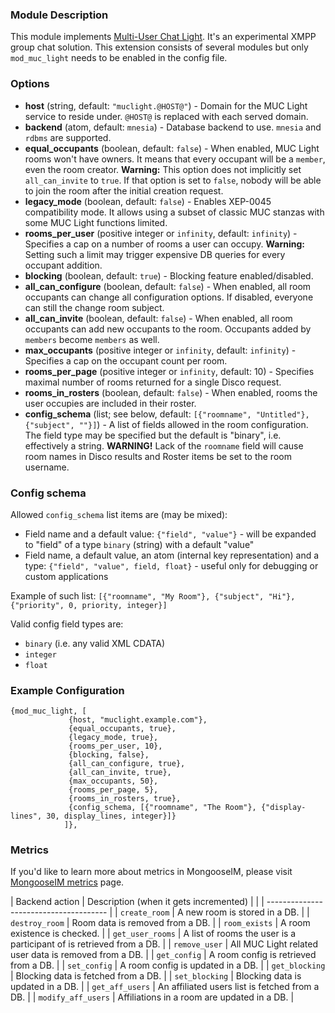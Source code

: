 ### Module Description

This module implements [Multi-User Chat Light](../open-extensions/muc_light.md).
It's an experimental XMPP group chat solution.
This extension consists of several modules but only `mod_muc_light` needs to be enabled in the config file.

### Options

* **host** (string, default: `"muclight.@HOST@"`) - Domain for the MUC Light service to reside under. 
 `@HOST@` is replaced with each served domain.
* **backend** (atom, default: `mnesia`) - Database backend to use. 
 `mnesia` and `rdbms` are supported.
* **equal_occupants** (boolean, default: `false`) - When enabled, MUC Light rooms won't have owners. 
 It means that every occupant will be a `member`, even the room creator. 
 **Warning:** This option does not implicitly set `all_can_invite` to `true`. 
 If that option is set to `false`, nobody will be able to join the room after the initial creation request.
* **legacy_mode** (boolean, default: `false`) - Enables XEP-0045 compatibility mode. 
 It allows using a subset of classic MUC stanzas with some MUC Light functions limited.
* **rooms_per_user** (positive integer or `infinity`, default: `infinity`) - Specifies a cap on a number of rooms a user can occupy. 
 **Warning:** Setting such a limit may trigger expensive DB queries for every occupant addition.
* **blocking** (boolean, default: `true`) - Blocking feature enabled/disabled.
* **all_can_configure** (boolean, default: `false`) - When enabled, all room occupants can change all configuration options. 
 If disabled, everyone can still the change room subject.
* **all_can_invite** (boolean, default: `false`) - When enabled, all room occupants can add new occupants to the room.
 Occupants added by `members` become `members` as well.
* **max_occupants** (positive integer or `infinity`, default: `infinity`) - Specifies a cap on the occupant count per room.
* **rooms_per_page** (positive integer or `infinity`, default: 10) - Specifies maximal number of rooms returned for a single Disco request.
* **rooms_in_rosters** (boolean, default: `false`) - When enabled, rooms the user occupies are included in their roster.
* **config_schema** (list; see below, default: `[{"roomname", "Untitled"}, {"subject", ""}]`) - A list of fields allowed in the room configuration.
 The field type may be specified but the default is "binary", i.e. effectively a string. 
 **WARNING!** Lack of the `roomname` field will cause room names in Disco results and Roster items be set to the room username.

### Config schema

Allowed `config_schema` list items are (may be mixed):

* Field name and a default value: `{"field", "value"}` - will be expanded to "field" of a type `binary` (string) with a default "value"
* Field name, a default value, an atom (internal key representation) and a type: `{"field", "value", field, float}` - useful only for debugging or custom applications

Example of such list: `[{"roomname", "My Room"}, {"subject", "Hi"}, {"priority", 0, priority, integer}]`

Valid config field types are:

* `binary` (i.e. any valid XML CDATA)
* `integer`
* `float`

### Example Configuration

```
{mod_muc_light, [
             {host, "muclight.example.com"},
             {equal_occupants, true},
             {legacy_mode, true},
             {rooms_per_user, 10},
             {blocking, false},
             {all_can_configure, true},
             {all_can_invite, true},
             {max_occupants, 50},
             {rooms_per_page, 5},
             {rooms_in_rosters, true},
             {config_schema, [{"roomname", "The Room"}, {"display-lines", 30, display_lines, integer}]}
            ]},
```

### Metrics

If you'd like to learn more about metrics in MongooseIM, please visit [MongooseIM metrics](../operation-and-maintenance/Mongoose-metrics.md) page.

| Backend action | Description (when it gets incremented) |
| | -------------------------------------- |
| `create_room` | A new room is stored in a DB. |
| `destroy_room` | Room data is removed from a DB. |
| `room_exists` | A room existence is checked. |
| `get_user_rooms` | A list of rooms the user is a participant of is retrieved from a DB. |
| `remove_user` | All MUC Light related user data is removed from a DB. |
| `get_config` | A room config is retrieved from a DB. |
| `set_config` | A room config is updated in a DB. |
| `get_blocking` | Blocking data is fetched from a DB. |
| `set_blocking` | Blocking data is updated in a DB. |
| `get_aff_users` | An affiliated users list is fetched from a DB. |
| `modify_aff_users` | Affiliations in a room are updated in a DB. |

